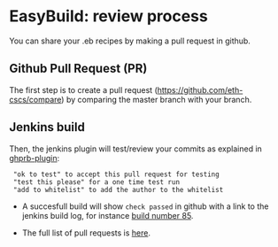 # EasyBuild: review process

You can share your .eb recipes by making a pull request in github.

## Github Pull Request (PR)

The first step is to create a pull request
(https://github.com/eth-cscs/compare) by comparing the master branch
with your branch.

## Jenkins build
Then, the jenkins plugin will test/review your commits as explained in
[ghprb-plugin](https://github.com/jenkinsci/ghprb-plugin/blob/master/README.md):

```
 "ok to test" to accept this pull request for testing
 "test this please" for a one time test run
 "add to whitelist" to add the author to the whitelist
```

* A succesfull build will show `check passed` in github with a link to the
jenkins build log, for instance [build number 85](https://jenkins.cscs.ch/job/ProductionEBtestingPR-gpu/85/label=daint103/console).

* The full list of pull requests is [here](https://github.com/eth-cscs/pulls).
